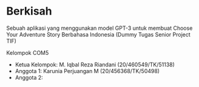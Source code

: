 # Berkisah

Sebuah aplikasi yang menggunakan model GPT-3 untuk membuat Choose Your Adventure Story Berbahasa Indonesia (Dummy Tugas Senior Project TIF)

Kelompok COM5

- Ketua Kelompok: M. Iqbal Reza Riandani (20/460549/TK/51138)
- Anggota 1: Karunia Perjuangan M (20/456368/TK/50498)
- Anggota 2: